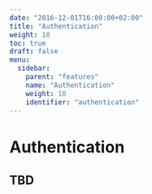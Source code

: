 ```yaml
---
date: "2016-12-01T16:00:00+02:00"
title: "Authentication"
weight: 10
toc: true
draft: false
menu:
  sidebar:
    parent: "features"
    name: "Authentication"
    weight: 10
    identifier: "authentication"
---
```


# Authentication

## TBD
